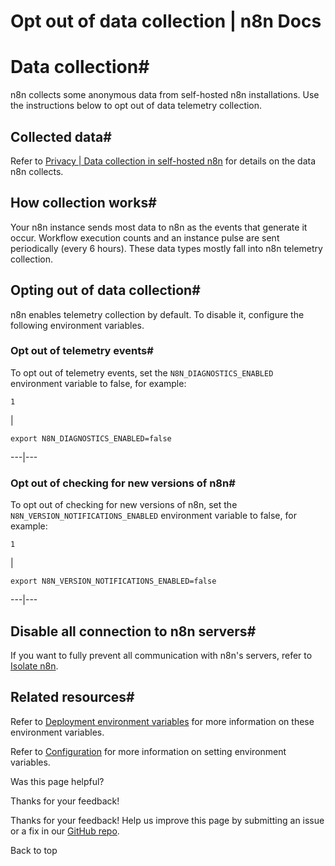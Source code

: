 # Opt out of data collection | n8n Docs

[ ](https://github.com/n8n-io/n8n-docs/edit/main/docs/hosting/securing/telemetry-opt-out.md "Edit this page")

# Data collection#

n8n collects some anonymous data from self-hosted n8n installations. Use the instructions below to opt out of data telemetry collection.

## Collected data#

Refer to [Privacy | Data collection in self-hosted n8n](../../../privacy-security/privacy/#data-collection-in-self-hosted-n8n) for details on the data n8n collects.

## How collection works#

Your n8n instance sends most data to n8n as the events that generate it occur. Workflow execution counts and an instance pulse are sent periodically (every 6 hours). These data types mostly fall into n8n telemetry collection.

## Opting out of data collection#

n8n enables telemetry collection by default. To disable it, configure the following environment variables.

### Opt out of telemetry events#

To opt out of telemetry events, set the `N8N_DIAGNOSTICS_ENABLED` environment variable to false, for example:
    
    
    1

| 
    
    
    export N8N_DIAGNOSTICS_ENABLED=false
      
  
---|---  
  
### Opt out of checking for new versions of n8n#

To opt out of checking for new versions of n8n, set the `N8N_VERSION_NOTIFICATIONS_ENABLED` environment variable to false, for example:
    
    
    1

| 
    
    
    export N8N_VERSION_NOTIFICATIONS_ENABLED=false
      
  
---|---  
  
## Disable all connection to n8n servers#

If you want to fully prevent all communication with n8n's servers, refer to [Isolate n8n](../../configuration/configuration-examples/isolation/).

## Related resources#

Refer to [Deployment environment variables](../../configuration/environment-variables/deployment/) for more information on these environment variables.

Refer to [Configuration](../../configuration/configuration-methods/) for more information on setting environment variables.

Was this page helpful? 

Thanks for your feedback! 

Thanks for your feedback! Help us improve this page by submitting an issue or a fix in our [GitHub repo](https://github.com/n8n-io/n8n-docs). 

Back to top